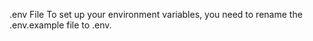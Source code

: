 <Project Name>

.env File
To set up your environment variables, you need to rename the .env.example file to .env.
